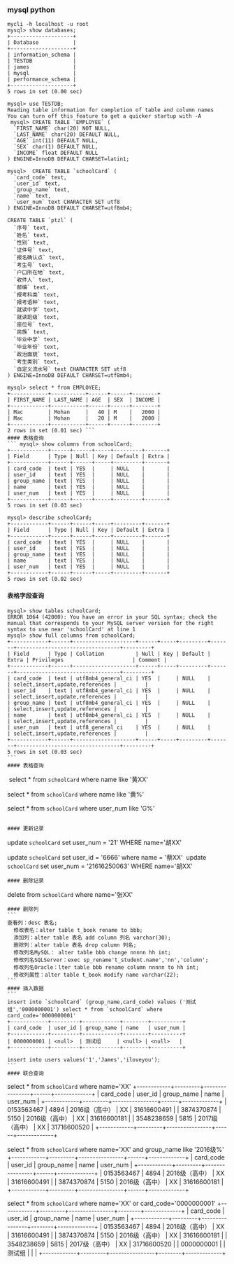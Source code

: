 ### mysql python
```
mycli -h localhost -u root
mysql> show databases;
+--------------------+
| Database           |
+--------------------+
| information_schema |
| TESTDB             |
| james              |
| mysql              |
| performance_schema |
+--------------------+
5 rows in set (0.00 sec)

mysql> use TESTDB;
Reading table information for completion of table and column names
You can turn off this feature to get a quicker startup with -A
 mysql> CREATE TABLE `EMPLOYEE` (
  `FIRST_NAME` char(20) NOT NULL,
  `LAST_NAME` char(20) DEFAULT NULL,
  `AGE` int(11) DEFAULT NULL,
  `SEX` char(1) DEFAULT NULL,
  `INCOME` float DEFAULT NULL
) ENGINE=InnoDB DEFAULT CHARSET=latin1;

mysql>  CREATE TABLE `schoolCard` (
  `card_code` text,
  `user_id` text,
  `group_name` text, 
  `name` text,
  `user_num` text CHARACTER SET utf8
) ENGINE=InnoDB DEFAULT CHARSET=utf8mb4;

CREATE TABLE `ptzl` (
  `序号` text,
  `姓名` text,
  `性别` text,
  `证件号` text,
  `报名确认点` text,
  `考生号` text,
  `户口所在地` text,
  `收件人` text,
  `邮编` text,
  `报考科类` text,
  `报考语种` text,
  `就读中学` text,
  `就读班级` text,
  `座位号` text,
  `民族` text,
  `毕业中学` text,
  `毕业年份` text,
  `政治面貌` text,
  `考生类别` text,
  `自定义流水号` text CHARACTER SET utf8
) ENGINE=InnoDB DEFAULT CHARSET=utf8mb4;

mysql> select * from EMPLOYEE;
+------------+-----------+------+------+--------+
| FIRST_NAME | LAST_NAME | AGE  | SEX  | INCOME |
+------------+-----------+------+------+--------+
| Mac        | Mohan     |   40 | M    |   2000 |
| Mac        | Mohan     |   20 | M    |   2000 |
+------------+-----------+------+------+--------+
2 rows in set (0.01 sec) ``` 
#### 表格查询
``` mysql> show columns from schoolCard;
+------------+------+------+-----+---------+-------+
| Field      | Type | Null | Key | Default | Extra |
+------------+------+------+-----+---------+-------+
| card_code  | text | YES  |     | NULL    |       |
| user_id    | text | YES  |     | NULL    |       |
| group_name | text | YES  |     | NULL    |       |
| name       | text | YES  |     | NULL    |       |
| user_num   | text | YES  |     | NULL    |       |
+------------+------+------+-----+---------+-------+
5 rows in set (0.03 sec)

mysql> describe schoolCard;
+------------+------+------+-----+---------+-------+
| Field      | Type | Null | Key | Default | Extra |
+------------+------+------+-----+---------+-------+
| card_code  | text | YES  |     | NULL    |       |
| user_id    | text | YES  |     | NULL    |       |
| group_name | text | YES  |     | NULL    |       |
| name       | text | YES  |     | NULL    |       |
| user_num   | text | YES  |     | NULL    |       |
+------------+------+------+-----+---------+-------+
5 rows in set (0.02 sec)
```

#### 表格字段查询
```
mysql> show tables schoolCard;
ERROR 1064 (42000): You have an error in your SQL syntax; check the manual that corresponds to your MySQL server version for the right syntax to use near 'schoolCard' at line 1
mysql> show full columns from schoolCard;
+------------+------+--------------------+------+-----+---------+-------+---------------------------------+---------+
| Field      | Type | Collation          | Null | Key | Default | Extra | Privileges                      | Comment |
+------------+------+--------------------+------+-----+---------+-------+---------------------------------+---------+
| card_code  | text | utf8mb4_general_ci | YES  |     | NULL    |       | select,insert,update,references |         |
| user_id    | text | utf8mb4_general_ci | YES  |     | NULL    |       | select,insert,update,references |         |
| group_name | text | utf8mb4_general_ci | YES  |     | NULL    |       | select,insert,update,references |         |
| name       | text | utf8mb4_general_ci | YES  |     | NULL    |       | select,insert,update,references |         |
| user_num   | text | utf8_general_ci    | YES  |     | NULL    |       | select,insert,update,references |         |
+------------+------+--------------------+------+-----+---------+-------+---------------------------------+---------+
5 rows in set (0.03 sec) 
``` 
#### 表格查询
```
 select * from `schoolCard` where name like '黄XX'

select * from `schoolCard` where name like '黄%'

select * from `schoolCard` where user_num like 'G%' 
```

#### 更新记录
```
update `schoolCard` set user_num = '21' WHERE name='胡XX'

update `schoolCard` set user_id = '6666' where name = '蔡XX' 
update `schoolCard` set user_num = '21616250063' WHERE name='胡XX' 
```  
#### 删除记录
```
delete from `schoolCard` where name='张XX'
```
#### 删除列
``` 
查看列：desc 表名;
  修改表名：alter table t_book rename to bbb;
  添加列：alter table 表名 add column 列名 varchar(30);
  删除列：alter table 表名 drop column 列名;
  修改列名MySQL： alter table bbb change nnnnn hh int;
  修改列名SQLServer：exec sp_rename't_student.name','nn','column';
  修改列名Oracle：lter table bbb rename column nnnnn to hh int;
  修改列属性：alter table t_book modify name varchar(22); 
``` 
#### 插入数据
``` 
insert into `schoolCard` (group_name,card_code) values ('测试组','0000000001') select * from `schoolCard` where card_code='0000000001'
+------------+---------+------------+--------+----------+
| card_code  | user_id | group_name | name   | user_num |
+------------+---------+------------+--------+----------+
| 0000000001 | <null>  | 测试组     | <null> | <null>   |
+------------+---------+------------+--------+----------+

insert into users values('1','James','iloveyou');
``` 
#### 联合查询
```
select * from `schoolCard` where name='XX'
+------------+---------+----------------+------+-------------+
| card_code  | user_id | group_name     | name | user_num    |
+------------+---------+----------------+------+-------------+
| 0153563467 | 4894    | 2016级（高中） | XX | 31616600491 |
| 3874370874 | 5150    | 2016级（高中） | XX | 31616600181 |
| 3548238659 | 5815    | 2017级（高中） | XX | 31716600520 |
+------------+---------+----------------+------+-------------+

select * from `schoolCard` where name='XX' and group_name like '2016级%'
+------------+---------+----------------+------+-------------+
| card_code  | user_id | group_name     | name | user_num    |
+------------+---------+----------------+------+-------------+
| 0153563467 | 4894    | 2016级（高中） | XX | 31616600491 |
| 3874370874 | 5150    | 2016级（高中） | XX | 31616600181 |
+------------+---------+----------------+------+-------------+

select * from `schoolCard` where name='XX' or card_code='0000000001'
+------------+---------+----------------+--------+-------------+
| card_code  | user_id | group_name     | name   | user_num    |
+------------+---------+----------------+--------+-------------+
| 0153563467 | 4894    | 2016级（高中） | XX   | 31616600491 |
| 3874370874 | 5150    | 2016级（高中） | XX   | 31616600181 |
| 3548238659 | 5815    | 2017级（高中） | XX   | 31716600520 |
| 0000000001 | <null>  | 测试组         | <null> | <null>      |
+------------+---------+----------------+--------+-------------+
``` 
